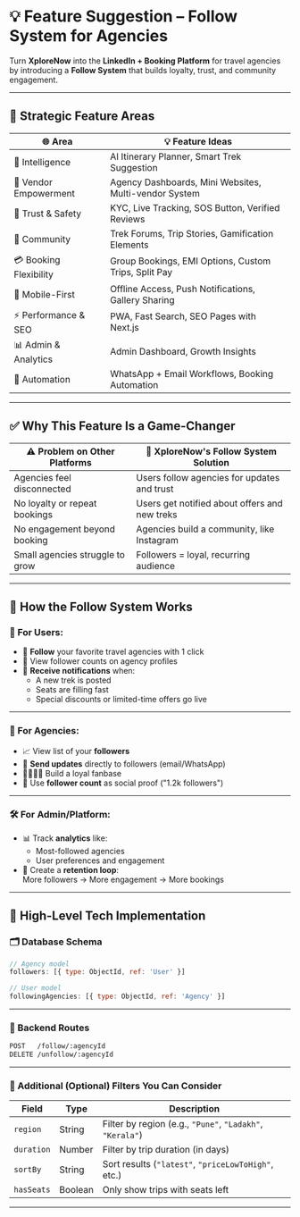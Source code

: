 # 💡 Feature Suggestion – Follow System for Agencies

Turn **XploreNow** into the **LinkedIn + Booking Platform** for travel agencies by introducing a **Follow System** that builds loyalty, trust, and community engagement.

---

## 🧭 Strategic Feature Areas

| 🌐 Area              | 💡 Feature Ideas                                      |
|----------------------|-------------------------------------------------------|
| 🧠 Intelligence       | AI Itinerary Planner, Smart Trek Suggestion           |
| 💼 Vendor Empowerment| Agency Dashboards, Mini Websites, Multi-vendor System |
| 🔐 Trust & Safety     | KYC, Live Tracking, SOS Button, Verified Reviews      |
| 👥 Community          | Trek Forums, Trip Stories, Gamification Elements      |
| 💳 Booking Flexibility| Group Bookings, EMI Options, Custom Trips, Split Pay  |
| 📱 Mobile-First       | Offline Access, Push Notifications, Gallery Sharing   |
| ⚡ Performance & SEO  | PWA, Fast Search, SEO Pages with Next.js              |
| 📊 Admin & Analytics  | Admin Dashboard, Growth Insights                      |
| 🤖 Automation         | WhatsApp + Email Workflows, Booking Automation        |

---

## ✅ Why This Feature Is a Game-Changer

| ⚠️ Problem on Other Platforms       | 🚀 XploreNow's Follow System Solution              |
|------------------------------------|----------------------------------------------------|
| Agencies feel disconnected         | Users follow agencies for updates and trust        |
| No loyalty or repeat bookings      | Users get notified about offers and new treks      |
| No engagement beyond booking       | Agencies build a community, like Instagram         |
| Small agencies struggle to grow    | Followers = loyal, recurring audience              |

---

## 📱 How the Follow System Works

### 👥 For Users:
- 💙 **Follow** your favorite travel agencies with 1 click  
- 👀 View follower counts on agency profiles  
- 🔔 **Receive notifications** when:
  - A new trek is posted  
  - Seats are filling fast  
  - Special discounts or limited-time offers go live  

---

### 🏢 For Agencies:
- 📈 View list of your **followers**  
- 📢 **Send updates** directly to followers (email/WhatsApp)  
- 👨‍👩‍👧‍👦 Build a loyal fanbase  
- 🧲 Use **follower count** as social proof ("1.2k followers")  

---

### 🛠️ For Admin/Platform:
- 📊 Track **analytics** like:
  - Most-followed agencies  
  - User preferences and engagement  
- 🔁 Create a **retention loop**:  
  More followers → More engagement → More bookings

---

## 🔧 High-Level Tech Implementation

### 🗂️ Database Schema

```js
// Agency model
followers: [{ type: ObjectId, ref: 'User' }]

// User model
followingAgencies: [{ type: ObjectId, ref: 'Agency' }]

```
---


### 📡 Backend Routes
```bash
POST   /follow/:agencyId
DELETE /unfollow/:agencyId
```
---

### 🧠 Additional (Optional) Filters You Can Consider

| Field      | Type    | Description                                               |
| ---------- | ------- | --------------------------------------------------------- |
| `region`   | String  | Filter by region (e.g., `"Pune"`, `"Ladakh"`, `"Kerala"`) |
| `duration` | Number  | Filter by trip duration (in days)                         |
| `sortBy`   | String  | Sort results (`"latest"`, `"priceLowToHigh"`, etc.)       |
| `hasSeats` | Boolean | Only show trips with seats left                           |

---
